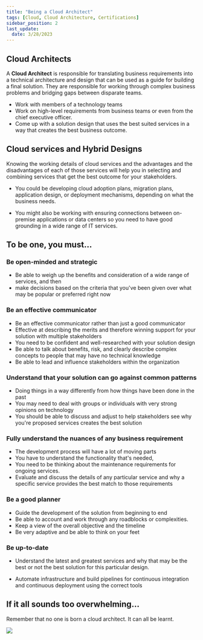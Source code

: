 ```yaml
---
title: "Being a Cloud Architect"
tags: [Cloud, Cloud Architecture, Certifications]
sidebar_position: 2
last_update:
  date: 3/28/2023
---
```



## Cloud Architects 

A **Cloud Architect** is responsible for translating business requirements into a technical architecture and design that can be used as a guide for building a final solution. They are responsible for working through complex business problems and bridging gaps between disparate teams. 

- Work with members of a technology teams
- Work on high-level requirements from business teams or even from the chief executive officer. 
- Come up with a solution design that uses the best suited services in a way that creates the best business outcome.

## Cloud services and Hybrid Designs

Knowing the working details of cloud services and the advantages and the disadvantages of each of those services will help you in selecting and combining services that get the best outcome for your stakeholders. 

- You could be developing cloud adoption plans, migration plans, application design, or deployment mechanisms, depending on what the business needs.

- You might also be working with ensuring connections between on-premise applications or data centers so you need to have good grounding in a wide range of IT services. 

## To be one, you must...

### Be open-minded and strategic

- Be able to weigh up the benefits and consideration of a wide range of services, and then 
- make decisions based on the criteria that you've been given over what may be popular or preferred right now

### Be an effective communicator

- Be an effective communicator rather than just a good communicator
- Effective at describing the merits and therefore winning support for your solution with multiple stakeholders
- You need to be confident and well-researched with your solution design
- Be able to talk about benefits, risk, and clearly describe complex concepts to people that may have no technical knowledge
- Be able to lead and influence stakeholders within the organization

### Understand that your solution can go against common patterns

- Doing things in a way differently from how things have been done in the past
- You may need to deal with groups or individuals with very strong opinions on technology
- You should be able to discuss and adjust to help stakeholders see why you're proposed services creates the best solution

### Fully understand the nuances of any business requirement

- The development process will have a lot of moving parts
- You have to understand the functionality that's needed,  
- You need to be thinking about the maintenance requirements for ongoing services. 
- Evaluate and discuss the details of any particular service and why a specific service provides the best match to those requirements

### Be a good planner

- Guide the development of the solution from beginning to end
- Be able to account and work through any roadblocks or complexities.
- Keep a view of the overall objective and the timeline
- Be very adaptive and be able to think on your feet

### Be up-to-date

- Understand the latest and greatest services and why that may be the best or not the best solution for this particular design.

- Automate infrastructure and build pipelines for continuous integration and continuous deployment using the correct tools

## If it all sounds too overwhelming...

Remember that no one is born a cloud architect. It can all be learnt.

![](/img/docs/youcandoitmemebaby.png)
